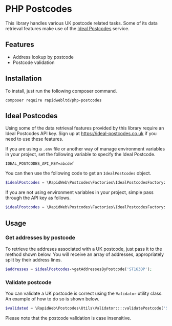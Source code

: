 # PHP Postcodes

This library handles various UK postcode related tasks. Some of its data retrieval features 
make use of the [Ideal Postcodes](https://ideal-postcodes.co.uk/) service.

## Features

* Address lookup by postcode
* Postcode validation

## Installation

To install, just run the following composer command.

`composer require rapidwebltd/php-postcodes`

## Ideal Postcodes

Using some of the data retrieval features provided by this library require an Ideal Postcodes 
API key. Sign up at https://ideal-postcodes.co.uk if you need to use these features.

If you are using a `.env` file or another way of manage environment variables in your 
project, set the following variable to specify the Ideal Postcode.

```
IDEAL_POSTCODES_API_KEY=abcdef
```

You can then use the following code to get an `IdealPostcodes` object.

```php
$idealPostcodes = \RapidWeb\Postcodes\Factories\IdealPostcodesFactory::getByEnvironment();
```

If you are not using environment variables in your project, simple pass through the API
key as follows.

```php
$idealPostcodes = \RapidWeb\Postcodes\Factories\IdealPostcodesFactory::getByAPIKey('abdef');
```

## Usage

### Get addresses by postcode

To retrieve the addreses associated with a UK postcode, just pass it to the method shown below. 
You will receive an array of addresses, appropriately split by their address lines.

```php
$addresses = $idealPostcodes->getAddressesByPostcode('ST163DP');
```

### Validate postcode

You can validate a UK postcode is correct using the `Validator` utility class. An example of 
how to do so is shown below.

```php
$validated = \RapidWeb\Postcodes\Utils\Validator::::validatePostcode('ST163DP');
```

Please note that the postcode validation is case insensitive.